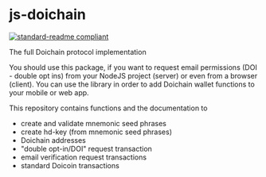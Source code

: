 # js-doichain
[![standard-readme compliant](https://img.shields.io/badge/readme%20style-standard-brightgreen.svg?style=flat-square)](https://github.com/RichardLitt/standard-readme)

The full Doichain protocol implementation

You should use this package, if you want to request email permissions (DOI - double opt ins) from your NodeJS project (server) or even from a browser (client). You can use the library in order to add Doichain wallet functions to your mobile or web app.

This repository contains functions and the documentation to
- create and validate mnemonic seed phrases
- create hd-key (from mnemonic seed phrases)
- Doichain addresses
- "double opt-in/DOI" request transaction
- email verification request transactions
- standard Doicoin transactions


